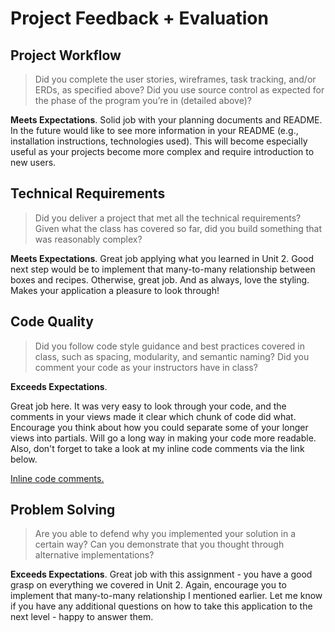 # Project Feedback + Evaluation

## Project Workflow

>Did you complete the user stories, wireframes, task tracking, and/or ERDs, as specified above? Did you use source control as expected for the phase of the program you’re in (detailed above)?

**Meets Expectations**. Solid job with your planning documents and README. In the future would like to see more information in your README (e.g., installation instructions, technologies used). This will become especially useful as your projects become more complex and require introduction to new users.

## Technical Requirements

>Did you deliver a project that met all the technical requirements? Given what the class has covered so far, did you build something that was reasonably complex?

**Meets Expectations**. Great job applying what you learned in Unit 2. Good next step would be to implement that many-to-many relationship between boxes and recipes. Otherwise, great job. And as always, love the styling. Makes your application a pleasure to look through!

## Code Quality

>Did you follow code style guidance and best practices covered in class, such as spacing, modularity, and semantic naming? Did you comment your code as your instructors have in class?

**Exceeds Expectations**.

Great job here. It was very easy to look through your code, and the comments in your views made it clear which chunk of code did what. Encourage you think about how you could separate some of your longer views into partials. Will go a long way in making your code more readable. Also, don't forget to take a look at my inline code comments via the link below.

[Inline code comments.]()

## Problem Solving

>Are you able to defend why you implemented your solution in a certain way? Can you demonstrate that you thought through alternative implementations?

**Exceeds Expectations**. Great job with this assignment - you have a good grasp on everything we covered in Unit 2. Again, encourage you to implement that many-to-many relationship I mentioned earlier. Let me know if you have any additional questions on how to take this application to the next level - happy to answer them.
